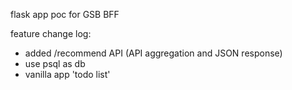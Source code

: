 flask app poc for GSB BFF

feature change log:
- added /recommend API (API aggregation and JSON response)
- use psql as db
- vanilla app 'todo list'
